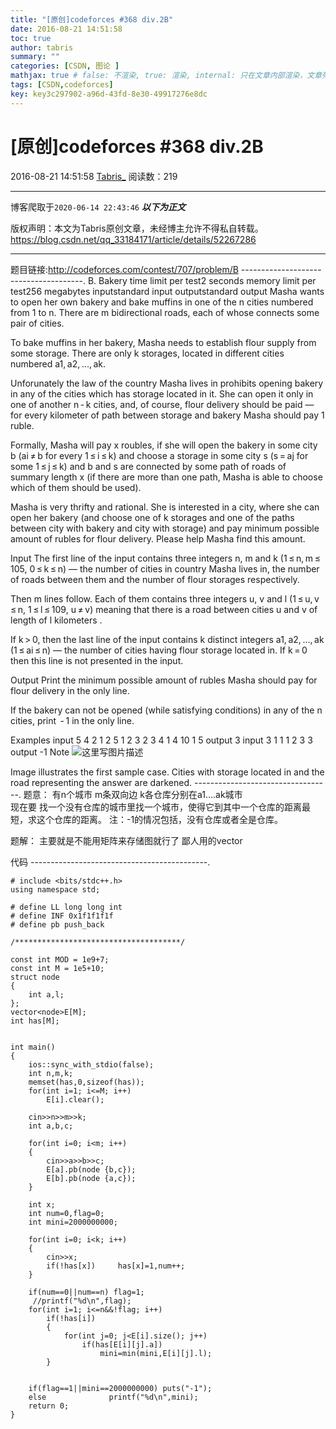 ```yaml
---
title: "[原创]codeforces #368 div.2B"
date: 2016-08-21 14:51:58
toc: true
author: tabris
summary: ""
categories: [CSDN, 图论 ]
mathjax: true # false: 不渲染, true: 渲染, internal: 只在文章内部渲染，文章列表中不渲染
tags: [CSDN,codeforces]
key: key3c297902-a96d-43fd-8e30-49917276e8dc
---
```


# [原创]codeforces #368 div.2B

2016-08-21 14:51:58  [Tabris_](https://me.csdn.net/qq_33184171) 阅读数：219

---

博客爬取于`2020-06-14 22:43:46`
***以下为正文***

版权声明：本文为Tabris原创文章，未经博主允许不得私自转载。
https://blog.csdn.net/qq_33184171/article/details/52267286

<!-- more -->

---

题目链接:http://codeforces.com/contest/707/problem/B
--------------------------------------.
B. Bakery
time limit per test2 seconds
memory limit per test256 megabytes
inputstandard input
outputstandard output
Masha wants to open her own bakery and bake muffins in one of the n cities numbered from 1 to n. There are m bidirectional roads, each of whose connects some pair of cities.

To bake muffins in her bakery, Masha needs to establish flour supply from some storage. There are only k storages, located in different cities numbered a1, a2, ..., ak.

Unforunately the law of the country Masha lives in prohibits opening bakery in any of the cities which has storage located in it. She can open it only in one of another n - k cities, and, of course, flour delivery should be paid — for every kilometer of path between storage and bakery Masha should pay 1 ruble.

Formally, Masha will pay x roubles, if she will open the bakery in some city b (ai ≠ b for every 1 ≤ i ≤ k) and choose a storage in some city s (s = aj for some 1 ≤ j ≤ k) and b and s are connected by some path of roads of summary length x (if there are more than one path, Masha is able to choose which of them should be used).

Masha is very thrifty and rational. She is interested in a city, where she can open her bakery (and choose one of k storages and one of the paths between city with bakery and city with storage) and pay minimum possible amount of rubles for flour delivery. Please help Masha find this amount.

Input
The first line of the input contains three integers n, m and k (1 ≤ n, m ≤ 105, 0 ≤ k ≤ n) — the number of cities in country Masha lives in, the number of roads between them and the number of flour storages respectively.

Then m lines follow. Each of them contains three integers u, v and l (1 ≤ u, v ≤ n, 1 ≤ l ≤ 109, u ≠ v) meaning that there is a road between cities u and v of length of l kilometers .

If k > 0, then the last line of the input contains k distinct integers a1, a2, ..., ak (1 ≤ ai ≤ n) — the number of cities having flour storage located in. If k = 0 then this line is not presented in the input.

Output
Print the minimum possible amount of rubles Masha should pay for flour delivery in the only line.

If the bakery can not be opened (while satisfying conditions) in any of the n cities, print  - 1 in the only line.

Examples
input
5 4 2
1 2 5
1 2 3
2 3 4
1 4 10
1 5
output
3
input
3 1 1
1 2 3
3
output
-1
Note
![这里写图片描述](http://codeforces.com/predownloaded/a7/7d/a77d38852a481214acbfff529edbb660f49dbcde.png)

Image illustrates the first sample case. Cities with storage located in and the road representing the answer are darkened.
----------------------------------.
题意：
有n个城市 m条双向边  k各仓库分别在a1....ak城市  
现在要 找一个没有仓库的城市里找一个城市，使得它到其中一个仓库的距离最短，求这个仓库的距离。
注：-1的情况包括，没有仓库或者全是仓库。

题解： 
主要就是不能用矩阵来存储图就行了  鄙人用的vector 


代码
--------------------------------------------.
```
# include <bits/stdc++.h>
using namespace std;

# define LL long long int
# define INF 0x1f1f1f1f
# define pb push_back

/*************************************/

const int MOD = 1e9+7;
const int M = 1e5+10;
struct node
{
    int a,l;
};
vector<node>E[M];
int has[M];


int main()
{
    ios::sync_with_stdio(false);
    int n,m,k;
    memset(has,0,sizeof(has));
    for(int i=1; i<=M; i++)
        E[i].clear();

    cin>>n>>m>>k;
    int a,b,c;

    for(int i=0; i<m; i++)
    {
        cin>>a>>b>>c;
        E[a].pb(node {b,c});
        E[b].pb(node {a,c});
    }

    int x;
    int num=0,flag=0;
    int mini=2000000000;

    for(int i=0; i<k; i++)
    {
        cin>>x;
        if(!has[x])     has[x]=1,num++;
    }

    if(num==0||num==n) flag=1;
     //printf("%d\n",flag);
    for(int i=1; i<=n&&!flag; i++)
        if(!has[i])
        {
            for(int j=0; j<E[i].size(); j++)
                if(has[E[i][j].a])
                    mini=min(mini,E[i][j].l);
        }


    if(flag==1||mini==2000000000) puts("-1");
    else              printf("%d\n",mini);
    return 0;
}
```
